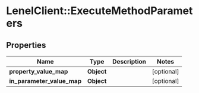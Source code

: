 # LenelClient::ExecuteMethodParameters

## Properties
Name | Type | Description | Notes
------------ | ------------- | ------------- | -------------
**property_value_map** | **Object** |  | [optional] 
**in_parameter_value_map** | **Object** |  | [optional] 


